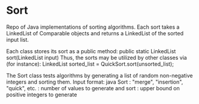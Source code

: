 Sort
====

Repo of Java implementations of sorting algorithms. Each sort takes a LinkedList<Comparable> of Comparable objects and returns a LinkedList<Comparable> of the sorted input list.

Each class stores its sort as a public method:
  public static LinkedList<Comparable> sort(LinkedList<Comparable> input)
Thus, the sorts may be utilized by other classes via (for instance):
  LinkedList<Comparable> sorted_list = QuickSort.sort(unsorted_list);

The Sort class tests algorithms by generating a list of random non-negative integers and sorting them.
Input format: java Sort <name> <size> <range>
<name>: "merge", "insertion", "quick", etc.
<size>: number of values to generate and sort
<range>: upper bound on positive integers to generate
